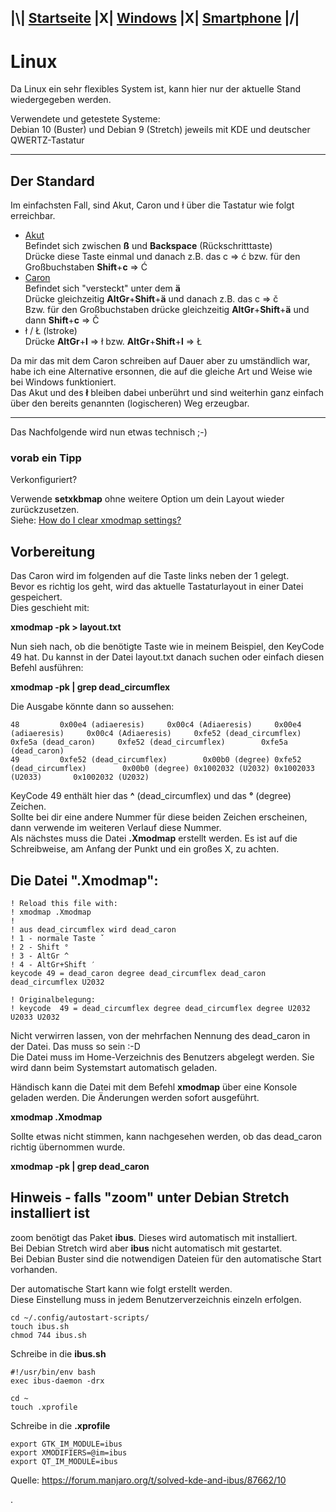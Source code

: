 ## |\\| **[Startseite](README.md)** |X| **[Windows](Windows.md)** |X| **[Smartphone](Smartphone.md)** |/|  

# Linux

Da Linux ein sehr flexibles System ist, kann hier nur der aktuelle Stand wiedergegeben werden.

Verwendete und getestete Systeme:  
Debian 10 (Buster) und Debian 9 (Stretch) jeweils mit KDE und deutscher QWERTZ-Tastatur  

---
## Der Standard

Im einfachsten Fall, sind Akut, Caron und ł über die Tastatur wie folgt erreichbar.  
* [Akut](https://de.wikipedia.org/wiki/Akut)  
Befindet sich zwischen **ß** und **Backspace** (Rückschritttaste)  
Drücke diese Taste einmal und danach z.B. das c => ć bzw. für den Großbuchstaben **Shift**+**c** => Ć  
* [Caron](https://de.wikipedia.org/wiki/Hatschek)  
Befindet sich "versteckt" unter dem **ä**  
Drücke gleichzeitig **AltGr**+**Shift**+**ä** und danach z.B. das c => č  
Bzw. für den Großbuchstaben drücke gleichzeitig **AltGr**+**Shift**+**ä** und dann **Shift**+**c** => Č  
* ł / Ł (lstroke)  
Drücke **AltGr**+**l** => ł bzw. **AltGr**+**Shift**+**l** => Ł  


Da mir das mit dem Caron schreiben auf Dauer aber zu umständlich war, habe ich eine Alternative ersonnen, die auf die gleiche Art und Weise wie bei Windows funktioniert.  
Das Akut und des **ł** bleiben dabei unberührt und sind weiterhin ganz einfach über den bereits genannten (logischeren) Weg erzeugbar.  

---

Das Nachfolgende wird nun etwas technisch ;-)


### vorab ein Tipp
Verkonfiguriert?

Verwende **setxkbmap** ohne weitere Option um dein Layout wieder zurückzusetzen.  
Siehe: [How do I clear xmodmap settings?](https://askubuntu.com/a/1155211)

## Vorbereitung

Das Caron wird im folgenden auf die Taste links neben der 1 gelegt.  
Bevor es richtig los geht, wird das aktuelle Tastaturlayout in einer Datei gespeichert.  
Dies geschieht mit:  

**xmodmap -pk > layout.txt**

Nun sieh nach, ob die benötigte Taste wie in meinem Beispiel, den KeyCode 49 hat.
Du kannst in der Datei layout.txt danach suchen oder einfach diesen Befehl ausführen:  

**xmodmap -pk | grep dead_circumflex**

Die Ausgabe könnte dann so aussehen:  

    48         0x00e4 (adiaeresis)     0x00c4 (Adiaeresis)     0x00e4 (adiaeresis)     0x00c4 (Adiaeresis)     0xfe52 (dead_circumflex)  0xfe5a (dead_caron)     0xfe52 (dead_circumflex)        0xfe5a (dead_caron)
    49         0xfe52 (dead_circumflex)        0x00b0 (degree) 0xfe52 (dead_circumflex)        0x00b0 (degree) 0x1002032 (U2032) 0x1002033 (U2033)       0x1002032 (U2032)

KeyCode 49 enthält hier das **^** (dead_circumflex) und das **°** (degree) Zeichen.  
Sollte bei dir eine andere Nummer für diese beiden Zeichen erscheinen, dann verwende im weiteren Verlauf diese Nummer.  
Als nächstes muss die Datei **.Xmodmap** erstellt werden. Es ist auf die Schreibweise, am Anfang der Punkt und ein großes X, zu achten.  


## Die Datei ".Xmodmap":

```
! Reload this file with:
! xmodmap .Xmodmap
!
! aus dead_circumflex wird dead_caron
! 1 - normale Taste ˇ
! 2 - Shift °
! 3 - AltGr ^
! 4 - AltGr+Shift ′
keycode 49 = dead_caron degree dead_circumflex dead_caron dead_circumflex U2032

! Originalbelegung:
! keycode  49 = dead_circumflex degree dead_circumflex degree U2032 U2033 U2032
```
Nicht verwirren lassen, von der mehrfachen Nennung des dead_caron in der Datei. Das muss so sein :-D  
Die Datei muss im Home-Verzeichnis des Benutzers abgelegt werden. Sie wird dann beim Systemstart automatisch geladen.

Händisch kann die Datei mit dem Befehl **xmodmap** über eine Konsole geladen werden. Die Änderungen werden sofort ausgeführt.  

**xmodmap .Xmodmap**

Sollte etwas nicht stimmen, kann nachgesehen werden, ob das dead_caron richtig übernommen wurde.  

**xmodmap -pk | grep dead_caron**


## Hinweis - falls "zoom" unter Debian Stretch installiert ist

zoom benötigt das Paket **ibus**. Dieses wird automatisch mit installiert.  
Bei Debian Stretch wird aber **ibus** nicht automatisch mit gestartet.  
Bei Debian Buster sind die notwendigen Dateien für den automatische Start vorhanden.  

Der automatische Start kann wie folgt erstellt werden.  
Diese Einstellung muss in jedem Benutzerverzeichnis einzeln erfolgen.  

```
cd ~/.config/autostart-scripts/
touch ibus.sh
chmod 744 ibus.sh
```

Schreibe in die **ibus.sh**
```
#!/usr/bin/env bash
exec ibus-daemon -drx
```

```
cd ~
touch .xprofile
```

Schreibe in die **.xprofile**
```
export GTK_IM_MODULE=ibus
export XMODIFIERS=@im=ibus
export QT_IM_MODULE=ibus
```

Quelle: https://forum.manjaro.org/t/solved-kde-and-ibus/87662/10




.
